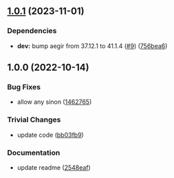 ## [1.0.1](https://github.com/achingbrain/sinon-ts/compare/v1.0.0...v1.0.1) (2023-11-01)


### Dependencies

* **dev:** bump aegir from 37.12.1 to 41.1.4 ([#9](https://github.com/achingbrain/sinon-ts/issues/9)) ([756bea6](https://github.com/achingbrain/sinon-ts/commit/756bea6bde8ec5e85d5d1c33cbd9e208954a5c58))

## 1.0.0 (2022-10-14)


### Bug Fixes

* allow any sinon ([1462765](https://github.com/achingbrain/sinon-ts/commit/146276582e0d98d1cba81be28b5a464fe9bd7dcf))


### Trivial Changes

* update code ([bb03fb9](https://github.com/achingbrain/sinon-ts/commit/bb03fb9fa5a89e4ff30ca32f2a47a9c5522c05e8))


### Documentation

* update readme ([2548eaf](https://github.com/achingbrain/sinon-ts/commit/2548eaf1a4fe53ebc3fa3745b11ed46b8e3ea1b3))
